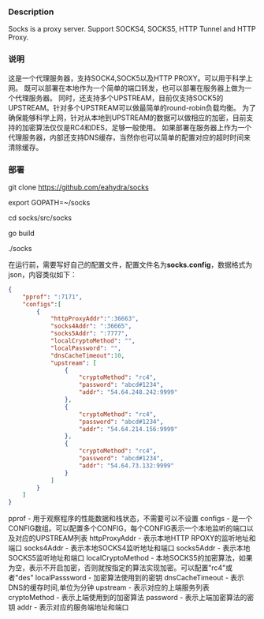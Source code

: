 ### Description

Socks is a proxy server. Support SOCKS4, SOCKS5, HTTP Tunnel and HTTP Proxy.
### 说明
这是一个代理服务器，支持SOCK4,SOCK5以及HTTP PROXY。可以用于科学上网。
既可以部署在本地作为一个简单的端口转发，也可以部署在服务器上做为一个代理服务器。
同时，还支持多个UPSTREAM，目前仅支持SOCK5的UPSTREAM。针对多个UPSTREAM可以做最简单的round-robin负载均衡。
为了确保能够科学上网，针对从本地到UPSTREAM的数据可以做相应的加密，目前支持的加密算法仅仅是RC4和DES，足够一般使用。
如果部署在服务器上作为一个代理服务器，内部还支持DNS缓存，当然你也可以简单的配置对应的超时时间来清除缓存。


### 部署  
git clone https://github.com/eahydra/socks

export GOPATH=~/socks

cd socks/src/socks

go build

./socks


在运行前，需要写好自己的配置文件，配置文件名为**socks.config**，数据格式为json，内容类似如下：
```json
{
    "pprof": ":7171",
    "configs":[
        {
	        "httpProxyAddr":":36663",
	        "socks4Addr": ":36665",
	        "socks5Addr": ":7777",
	        "localCryptoMethod": "",
	        "localPassword": "",
	        "dnsCacheTimeout":10,
	        "upstream": [
		        {
			        "cryptoMethod": "rc4",
			        "password": "abcd#1234",
			        "addr": "54.64.248.242:9999"
		        },
		        {
			        "cryptoMethod": "rc4",
			        "password": "abcd#1234",
			        "addr": "54.64.214.156:9999"
		        },
		        {
			        "cryptoMethod": "rc4",
			        "password": "abcd#1234",
			        "addr": "54.64.73.132:9999"
		        }
            ]
        }
    ]
}

```
pprof               - 用于观察程序的性能数据和栈状态，不需要可以不设置
configs             - 是一个CONFIG数组。可以配置多个CONFIG，每个CONFIG表示一个本地监听的端口以及对应的UPSTREAM列表
httpProxyAddr       - 表示本地HTTP RPOXY的监听地址和端口
socks4Addr          - 表示本地SOCKS4监听地址和端口
socks5Addr          - 表示本地SOCKS5监听地址和端口
localCryptoMethod   - 本地SOCKS5的加密算法，如果为空，表示不开启加密，否则就按指定的算法实现加密。可以配置"rc4"或者"des"
localPasssword      - 加密算法使用到的密钥
dnsCacheTimeout     - 表示DNS的缓存时间,单位为分钟
upstream            - 表示对应的上端服务列表
cryptoMethod        - 表示上端使用到的加密算法
password            - 表示上端加密算法的密钥
addr                - 表示对应的服务端地址和端口

